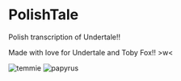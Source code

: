 # PolishTale
Polish transcription of Undertale!!

Made with love for Undertale and Toby Fox!! >w<

![temmie](https://static.wikia.nocookie.net/undertale/images/b/b8/Temmie_overworld.png/revision/latest/scale-to-width/360?cb=20240225112603) ![papyrus](https://static.wikia.nocookie.net/undertale/images/e/ed/Papyrus_battle.png/revision/latest/scale-to-width/360?cb=20181111152827)
